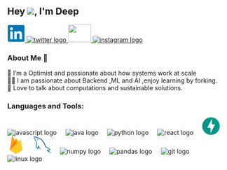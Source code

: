 ## Hey <img src="https://github.com/TheDudeThatCode/TheDudeThatCode/blob/master/Assets/Hi.gif" width="29">, I'm Deep
<div align="left">
<a href="https://www.linkedin.com/in/deep-pande-812576204">
    <img src="https://github.com/devicons/devicon/blob/v2.16.0/icons/linkedin/linkedin-original.svg" width="40" height="40" alt="linkedin logo"  />
</a>
<a href="https://twitter.com/DeepPande7">
  <img src="https://raw.githubusercontent.com/maurodesouza/profile-readme-generator/master/src/assets/icons/social/twitter/default.svg" width="52" height="40" alt="twitter logo"  />
</a>

<a href="https://deeppande.hashnode.dev/">
  <img  width="52" height="40" src="https://img.icons8.com/color/512/hashnode.png" width="52" height="40" />
</a>

<a href="https://www.instagram.com/d_p7112/">
 <img src="https://raw.githubusercontent.com/maurodesouza/profile-readme-generator/master/src/assets/icons/social/instagram/default.svg" width="52" height="40" alt="instagram logo"  />
</a>
</div>




###




 
  
 






  


### About Me 🚀

👋 I’m a Optimist and passionate about how systems work at scale </br>
👨‍💻 I am passionate about Backend ,ML and AI ,enjoy learning by forking. </br>
🌱 Love to talk about computations and sustainable solutions.<br/>

<h3 align="left">Languages and Tools:</h3>
<div align="left">
  <img src="https://cdn.jsdelivr.net/gh/devicons/devicon/icons/javascript/javascript-original.svg" height="40" alt="javascript logo"  />
  <img width="12" />
  <img src="https://cdn.jsdelivr.net/gh/devicons/devicon/icons/java/java-original.svg" height="40" alt="java logo"  />
  <img width="12" />
  <img src="https://cdn.jsdelivr.net/gh/devicons/devicon/icons/python/python-original.svg" height="40" alt="python logo"  />
  <img width="12" />
  <img src="https://cdn.jsdelivr.net/gh/devicons/devicon/icons/react/react-original.svg" height="40" alt="react logo"  />
  <img width="12" />
  <img src="https://github.com/devicons/devicon/blob/v2.16.0/icons/fastapi/fastapi-plain.svg" height="40" alt="fastapi" />
  <img width="12" />
  <img src="https://github.com/devicons/devicon/blob/v2.16.0/icons/firebase/firebase-original.svg"  height="40" alt="firebase"/>
  <img width="12" />
  <img src="https://github.com/devicons/devicon/blob/v2.16.0/icons/mysql/mysql-original.svg" height="40" alt="mysql"/>
  <img width="12" />  
  <img src="https://cdn.jsdelivr.net/gh/devicons/devicon/icons/numpy/numpy-original.svg" height="40" alt="numpy logo"  />
  <img width="12" />
  <img src="https://cdn.jsdelivr.net/gh/devicons/devicon/icons/pandas/pandas-original.svg" height="40" alt="pandas logo"  />
  <img width="12" />
  <img src="https://cdn.jsdelivr.net/gh/devicons/devicon/icons/git/git-original.svg" height="40" alt="git logo"  />
  <img width="12" />
  <img src="https://cdn.jsdelivr.net/gh/devicons/devicon/icons/linux/linux-original.svg" height="40" alt="linux logo"  />
</div>


###






























